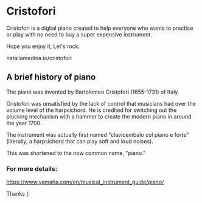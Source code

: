 # Cristofori 
Cristofori is a digital piano created to help everyone who wants to practice or play 
with no need to buy a super expensive instrument.

Hope you enjoy it,
Let's rock.

nataliamedina.io/cristofori


## A brief history of piano
The piano was invented by Bartolomeo Cristofori (1655-1731) of Italy.

Cristofori was unsatisfied by the lack of control that musicians had over the volume 
level of the harpsichord. He is credited for switching out the plucking mechanism with 
a hammer to create the modern piano in around the year 1700.

The instrument was actually first named "clavicembalo col piano e forte" 
(literally, a harpsichord that can play soft and loud noises). 

This was shortened to the now common name, "piano."

### For more details:
https://www.yamaha.com/en/musical_instrument_guide/piano/

Thanks (:
